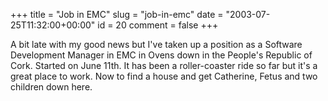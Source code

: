 +++
title = "Job in EMC"
slug = "job-in-emc"
date = "2003-07-25T11:32:00+00:00"
id = 20
comment = false
+++

A bit late with my good news but I've taken up a position as a Software Development Manager in EMC in Ovens down in the People's Republic of Cork. Started on June 11th. It has been a roller-coaster ride so far but it's a great place to work. Now to find a house and get Catherine, Fetus and two children down here.
